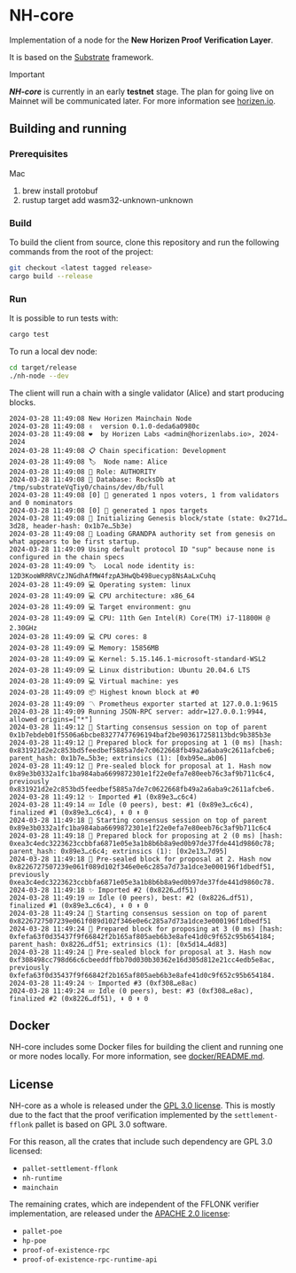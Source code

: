 # NH-core
Implementation of a node for the **New Horizen Proof Verification Layer**.

It is based on the [Substrate](https://substrate.io/) framework.

> [!IMPORTANT]
> ***NH-core*** is currently in an early **testnet** stage.
> The plan for going live on Mainnet will be communicated later.
> For more information see [horizen.io](https://www.horizen.io/).

## Building and running

### Prerequisites

Mac

1. brew install protobuf
2. rustup target add wasm32-unknown-unknown


### Build

To build the client from source, clone this repository and run the following commands from the root of the project:

```bash
git checkout <latest tagged release>
cargo build --release
```

### Run

It is possible to run tests with:

```bash
cargo test
```

To run a local dev node:
```bash
cd target/release
./nh-node --dev
```

The client will run a chain with a single validator (Alice) and start producing blocks.

```
2024-03-28 11:49:08 New Horizen Mainchain Node
2024-03-28 11:49:08 ✌️  version 0.1.0-deda6a0980c
2024-03-28 11:49:08 ❤️  by Horizen Labs <admin@horizenlabs.io>, 2024-2024
2024-03-28 11:49:08 📋 Chain specification: Development
2024-03-28 11:49:08 🏷  Node name: Alice
2024-03-28 11:49:08 👤 Role: AUTHORITY
2024-03-28 11:49:08 💾 Database: RocksDb at /tmp/substrateVqTiy0/chains/dev/db/full
2024-03-28 11:49:08 [0] 💸 generated 1 npos voters, 1 from validators and 0 nominators
2024-03-28 11:49:08 [0] 💸 generated 1 npos targets
2024-03-28 11:49:08 🔨 Initializing Genesis block/state (state: 0x271d…3d28, header-hash: 0x1b7e…5b3e)
2024-03-28 11:49:08 👴 Loading GRANDPA authority set from genesis on what appears to be first startup.
2024-03-28 11:49:09 Using default protocol ID "sup" because none is configured in the chain specs
2024-03-28 11:49:09 🏷  Local node identity is: 12D3KooWRRRVCzJNGdhAfMW4fzpA3HwQb498uecyp8NsAaLxCuhq
2024-03-28 11:49:09 💻 Operating system: linux
2024-03-28 11:49:09 💻 CPU architecture: x86_64
2024-03-28 11:49:09 💻 Target environment: gnu
2024-03-28 11:49:09 💻 CPU: 11th Gen Intel(R) Core(TM) i7-11800H @ 2.30GHz
2024-03-28 11:49:09 💻 CPU cores: 8
2024-03-28 11:49:09 💻 Memory: 15856MB
2024-03-28 11:49:09 💻 Kernel: 5.15.146.1-microsoft-standard-WSL2
2024-03-28 11:49:09 💻 Linux distribution: Ubuntu 20.04.6 LTS
2024-03-28 11:49:09 💻 Virtual machine: yes
2024-03-28 11:49:09 📦 Highest known block at #0
2024-03-28 11:49:09 〽️ Prometheus exporter started at 127.0.0.1:9615
2024-03-28 11:49:09 Running JSON-RPC server: addr=127.0.0.1:9944, allowed origins=["*"]
2024-03-28 11:49:12 🙌 Starting consensus session on top of parent 0x1b7ebdeb01f5506a6bcbe83277477696194baf2be903617258113bdc9b385b3e
2024-03-28 11:49:12 🎁 Prepared block for proposing at 1 (0 ms) [hash: 0x831921d2e2c853bd5feedbef5885a7de7c0622668fb49a2a6aba9c2611afcbe6; parent_hash: 0x1b7e…5b3e; extrinsics (1): [0xb95e…ab06]
2024-03-28 11:49:12 🔖 Pre-sealed block for proposal at 1. Hash now 0x89e3b0332a1fc1ba984aba6699872301e1f22e0efa7e80eeb76c3af9b711c6c4, previously 0x831921d2e2c853bd5feedbef5885a7de7c0622668fb49a2a6aba9c2611afcbe6.
2024-03-28 11:49:12 ✨ Imported #1 (0x89e3…c6c4)
2024-03-28 11:49:14 💤 Idle (0 peers), best: #1 (0x89e3…c6c4), finalized #1 (0x89e3…c6c4), ⬇ 0 ⬆ 0
2024-03-28 11:49:18 🙌 Starting consensus session on top of parent 0x89e3b0332a1fc1ba984aba6699872301e1f22e0efa7e80eeb76c3af9b711c6c4
2024-03-28 11:49:18 🎁 Prepared block for proposing at 2 (0 ms) [hash: 0xea3c4edc3223623ccbbfa6871e05e3a1b8b6b8a9ed0b97de37fde441d9860c78; parent_hash: 0x89e3…c6c4; extrinsics (1): [0x2e13…7d95]
2024-03-28 11:49:18 🔖 Pre-sealed block for proposal at 2. Hash now 0x8226727507239e061f089d102f346e0e6c285a7d73a1dce3e000196f1dbedf51, previously 0xea3c4edc3223623ccbbfa6871e05e3a1b8b6b8a9ed0b97de37fde441d9860c78.
2024-03-28 11:49:18 ✨ Imported #2 (0x8226…df51)
2024-03-28 11:49:19 💤 Idle (0 peers), best: #2 (0x8226…df51), finalized #1 (0x89e3…c6c4), ⬇ 0 ⬆ 0
2024-03-28 11:49:24 🙌 Starting consensus session on top of parent 0x8226727507239e061f089d102f346e0e6c285a7d73a1dce3e000196f1dbedf51
2024-03-28 11:49:24 🎁 Prepared block for proposing at 3 (0 ms) [hash: 0xfefa63f0d35437f9f66842f2b165af805aeb6b3e8afe41d0c9f652c95b654184; parent_hash: 0x8226…df51; extrinsics (1): [0x5d14…4d83]
2024-03-28 11:49:24 🔖 Pre-sealed block for proposal at 3. Hash now 0xf308498cc798d66c6cbeeddffbb70d030b30362e16d305d812e21cc4edb5e8ac, previously 0xfefa63f0d35437f9f66842f2b165af805aeb6b3e8afe41d0c9f652c95b654184.
2024-03-28 11:49:24 ✨ Imported #3 (0xf308…e8ac)
2024-03-28 11:49:24 💤 Idle (0 peers), best: #3 (0xf308…e8ac), finalized #2 (0x8226…df51), ⬇ 0 ⬆ 0
```

## Docker
NH-core includes some Docker files for building the client and running one or more nodes locally.
For more information, see [docker/README.md](docker/README.md]).

## License
NH-core as a whole is released under the [GPL 3.0 license](LICENSE-GPL3). This is mostly due to the fact that the proof verification implemented by the `settlement-fflonk` pallet is based on GPL 3.0 software.

For this reason, all the crates that include such dependency are GPL 3.0 licensed:
- `pallet-settlement-fflonk`
- `nh-runtime`
- `mainchain`

The remaining crates, which are independent of the FFLONK verifier implementation, are released under the [APACHE 2.0 license](LICENSE-APACHE2):
- `pallet-poe`
- `hp-poe`
- `proof-of-existence-rpc`
- `proof-of-existence-rpc-runtime-api`